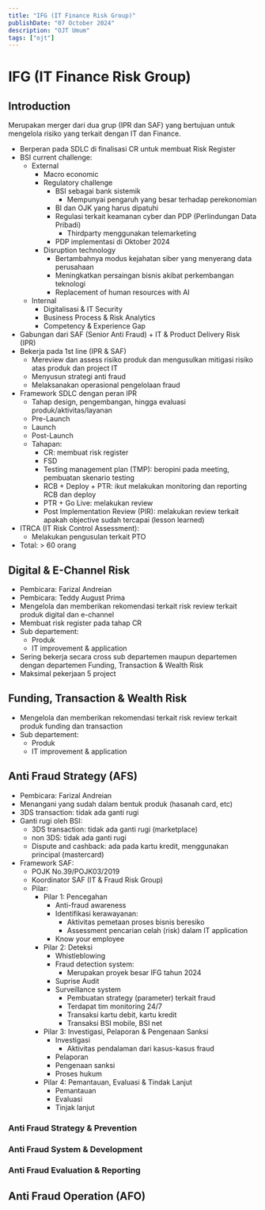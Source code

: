 ```yaml
---
title: "IFG (IT Finance Risk Group)"
publishDate: "07 October 2024"
description: "OJT Umum"
tags: ["ojt"]
---
```


# IFG (IT Finance Risk Group)

## Introduction

Merupakan merger dari dua grup (IPR dan SAF) yang bertujuan untuk mengelola risiko yang terkait dengan IT dan Finance.

- Berperan pada SDLC di finalisasi CR untuk membuat Risk Register
- BSI current challenge:
  - External
    - Macro economic
    - Regulatory challenge
      - BSI sebagai bank sistemik
        - Mempunyai pengaruh yang besar terhadap perekonomian
      - BI dan OJK yang harus dipatuhi
      - Regulasi terkait keamanan cyber dan PDP (Perlindungan Data Pribadi)
        - Thirdparty menggunakan telemarketing
      - PDP implementasi di Oktober 2024
    - Disruption technology
      - Bertambahnya modus kejahatan siber yang menyerang data perusahaan
      - Meningkatkan persaingan bisnis akibat perkembangan teknologi
      - Replacement of human resources with AI
  - Internal
    - Digitalisasi & IT Security
    - Business Process & Risk Analytics
    - Competency & Experience Gap
- Gabungan dari SAF (Senior Anti Fraud) + IT & Product Delivery Risk (IPR)
- Bekerja pada 1st line (IPR & SAF)
  - Mereview dan assess risiko produk dan mengusulkan mitigasi risiko atas produk dan project IT
  - Menyusun strategi anti fraud
  - Melaksanakan operasional pengelolaan fraud
- Framework SDLC dengan peran IPR
  - Tahap design, pengembangan, hingga evaluasi produk/aktivitas/layanan
  - Pre-Launch
  - Launch
  - Post-Launch
  - Tahapan:
    - CR: membuat risk register
    - FSD
    - Testing management plan (TMP): beropini pada meeting, pembuatan skenario testing
    - RCB + Deploy + PTR: ikut melakukan monitoring dan reporting RCB dan deploy
    - PTR + Go Live: melakukan review
    - Post Implementation Review (PIR): melakukan review terkait apakah objective sudah tercapai (lesson learned)
- ITRCA (IT Risk Control Assessment): 
  - Melakukan pengusulan terkait PTO
- Total: > 60 orang

## Digital & E-Channel Risk

- Pembicara: Farizal Andreian
- Pembicara: Teddy August Prima
- Mengelola dan memberikan rekomendasi terkait risk review terkait produk digital dan e-channel
- Membuat risk register pada tahap CR
- Sub departement:
  - Produk
  - IT improvement & application
- Sering bekerja secara cross sub departemen maupun departemen dengan departemen Funding, Transaction & Wealth Risk
- Maksimal pekerjaan 5 project


## Funding, Transaction & Wealth Risk

- Mengelola dan memberikan rekomendasi terkait risk review terkait produk funding dan transaction
- Sub departement:
  - Produk
  - IT improvement & application


## Anti Fraud Strategy (AFS)

- Pembicara: Farizal Andreian
- Menangani yang sudah dalam bentuk produk (hasanah card, etc)
- 3DS transaction: tidak ada ganti rugi
- Ganti rugi oleh BSI:
  - 3DS transaction: tidak ada ganti rugi (marketplace)
  - non 3DS: tidak ada ganti rugi
  - Dispute and cashback: ada pada kartu kredit, menggunakan principal (mastercard)
- Framework SAF:
  - POJK No.39/POJK03/2019
  - Koordinator SAF (IT & Fraud Risk Group)
  - Pilar:
    - Pilar 1: Pencegahan
      - Anti-fraud awareness
      - Identifikasi kerawayanan: 
        - Aktivitas pemetaan proses bisnis beresiko
        - Assessment pencarian celah (risk) dalam IT application
      - Know your employee
    - Pilar 2: Deteksi
      - Whistleblowing
      - Fraud detection system:
        - Merupakan proyek besar IFG tahun 2024
      - Suprise Audit
      - Surveillance system
        - Pembuatan strategy (parameter) terkait fraud
        - Terdapat tim monitoring 24/7
        - Transaksi kartu debit, kartu kredit
        - Transaksi BSI mobile, BSI net
    - Pilar 3: Investigasi, Pelaporan & Pengenaan Sanksi
      - Investigasi
        - Aktivitas pendalaman dari kasus-kasus fraud
      - Pelaporan
      - Pengenaan sanksi
      - Proses hukum
    - Pilar 4: Pemantauan, Evaluasi & Tindak Lanjut
      - Pemantauan
      - Evaluasi
      - Tinjak lanjut

### Anti Fraud Strategy & Prevention

### Anti Fraud System & Development

### Anti Fraud Evaluation & Reporting

## Anti Fraud Operation (AFO)